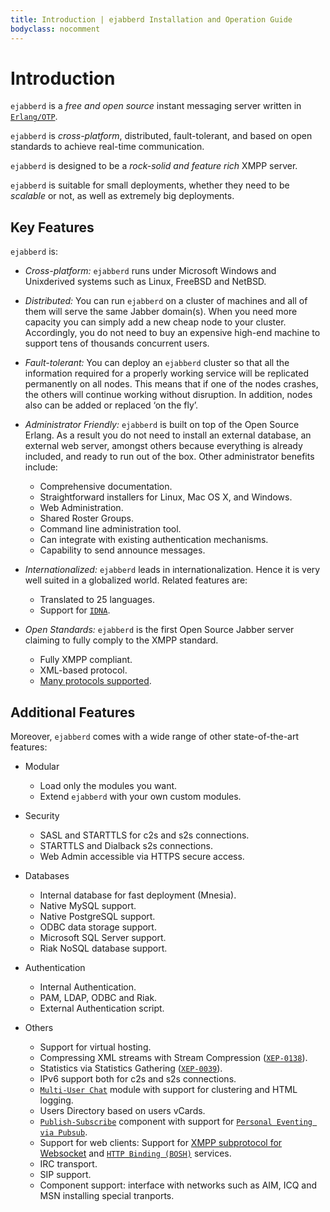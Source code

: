 ```yaml
---
title: Introduction | ejabberd Installation and Operation Guide
bodyclass: nocomment
---
```


# Introduction

`ejabberd` is a *free and open source* instant messaging server written in [`Erlang/OTP`][1].

`ejabberd` is *cross-platform*, distributed, fault-tolerant, and based on open standards to achieve real-time communication.

`ejabberd` is designed to be a *rock-solid and feature rich* XMPP server.

`ejabberd` is suitable for small deployments, whether they need to be *scalable* or not, as well as extremely big deployments.

## Key Features

`ejabberd` is:

-   *Cross-platform:* `ejabberd` runs under Microsoft Windows and Unixderived systems such as Linux, FreeBSD and NetBSD.

-   *Distributed:* You can run `ejabberd` on a cluster of machines and all of them will serve the same Jabber domain(s). When you need more capacity you can simply add a new cheap node to your cluster. Accordingly, you do not need to buy an expensive high-end machine to support tens of thousands concurrent users.

-   *Fault-tolerant:* You can deploy an `ejabberd` cluster so that all the information required for a properly working service will be replicated permanently on all nodes. This means that if one of the nodes crashes, the others will continue working without disruption. In addition, nodes also can be added or replaced ‘on the fly’.

-   *Administrator Friendly:* `ejabberd` is built on top of the Open Source Erlang. As a result you do not need to install an external database, an external web server, amongst others because everything is already included, and ready to run out of the box. Other administrator benefits include:

	-   Comprehensive documentation.
	-   Straightforward installers for Linux, Mac OS X, and Windows.
	-   Web Administration.
	-   Shared Roster Groups.
	-   Command line administration tool.
	-   Can integrate with existing authentication mechanisms.
	-   Capability to send announce messages.

-   *Internationalized:* `ejabberd` leads in internationalization. Hence it is very well suited in a globalized world. Related features are:

	-   Translated to 25 languages.
	-   Support for [`IDNA`][2].

-   *Open Standards:* `ejabberd` is the first Open Source Jabber server claiming to fully comply to the XMPP standard.

	-   Fully XMPP compliant.
	-   XML-based protocol.
	-   [Many protocols supported][3].

## Additional Features

Moreover, `ejabberd` comes with a wide range of other state-of-the-art features:

-   Modular

	-   Load only the modules you want.
	-   Extend `ejabberd` with your own custom modules.

-   Security

	-   SASL and STARTTLS for c2s and s2s connections.
	-   STARTTLS and Dialback s2s connections.
	-   Web Admin accessible via HTTPS secure access.

-   Databases

	-   Internal database for fast deployment (Mnesia).
	-   Native MySQL support.
	-   Native PostgreSQL support.
	-   ODBC data storage support.
	-   Microsoft SQL Server support.
	-   Riak NoSQL database support.

-   Authentication

	-   Internal Authentication.
	-   PAM, LDAP, ODBC and Riak.
	-   External Authentication script.

-   Others

	-   Support for virtual hosting.
	-   Compressing XML streams with Stream Compression
		([`XEP-0138`][4]).
	-   Statistics via Statistics Gathering
		([`XEP-0039`][5]).
	-   IPv6 support both for c2s and s2s connections.
	-   [`Multi-User Chat`][6] module with support for clustering and HTML logging.
	-   Users Directory based on users vCards.
	-   [`Publish-Subscribe`][7] component with support for
		[`Personal Eventing via Pubsub`][8].
	- Support for web clients: Support for [XMPP subprotocol for Websocket][9] and [`HTTP Binding (BOSH)`][10] services.
	-   IRC transport.
	-   SIP support.
	-   Component support: interface with networks such as AIM, ICQ and MSN installing special tranports.

[1]:	http://www.erlang.org/
[2]:	http://tools.ietf.org/html/rfc3490
[3]:	http://www.ejabberd.im/protocols
[4]:	http://xmpp.org/extensions/xep-0138.html
[5]:	http://xmpp.org/extensions/xep-0039.html
[6]:	http://xmpp.org/extensions/xep-0045.html
[7]:	http://xmpp.org/extensions/xep-0060.html
[8]:	http://xmpp.org/extensions/xep-0163.html
[9]:	https://tools.ietf.org/html/rfc7395
[10]:	http://xmpp.org/extensions/xep-0206.html